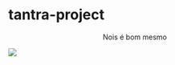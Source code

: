 # tantra-project

<p style="text-align: center;">Nois é bom mesmo</p>

<img src="https://www.dicasdopadrinho.com/wp-content/uploads/2022/01/Efeito-fenix_00000-1024x955.png">

